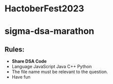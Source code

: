 # HactoberFest2023

# sigma-dsa-marathon

## Rules:
  - **Share DSA Code** 
  - Language JavaScript Java C++ Python
  - The file name must be relevant to the question.  
  - Have fun

